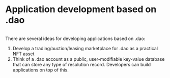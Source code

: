 # Application development based on .dao

<figure><img src="https://bytedancecampus1.feishu.cn/space/api/box/stream/download/asynccode/?code=OGYyNWIyYWY0NmI4MmEwOTI2ZTg1YjhkNTQ4MDA1MDlfMEVLRGo2eW9QRERRRDcyTUZwYWJ0djRvTWl5V3AzVzdfVG9rZW46Ym94Y245NWxCQ0FEMG5aUUtpbWdiM1hrN3poXzE2Nzc1ODk5MTA6MTY3NzU5MzUxMF9WNA" alt=""><figcaption></figcaption></figure>

There are several ideas for developing applications based on .dao:

1. Develop a trading/auction/leasing marketplace for .dao as a practical NFT asset
2. Think of a .dao account as a public, user-modifiable key-value database that can store any type of resolution record. Developers can build applications on top of this.
